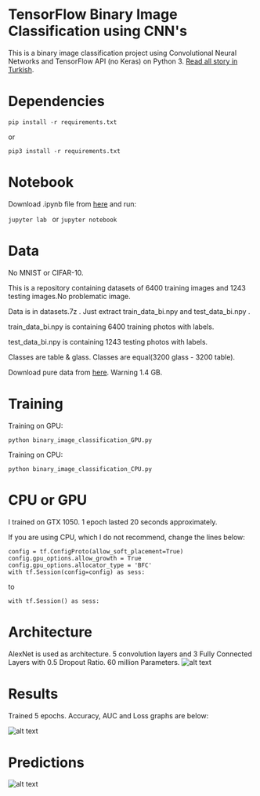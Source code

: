 # TensorFlow Binary Image Classification using CNN's
This is a binary image classification project using Convolutional Neural Networks and TensorFlow API (no Keras) on Python 3.
[Read all story in Turkish](https://medium.com/@mubuyuk51/tensorflow-i%CC%87le-i%CC%87kili-binary-resim-s%C4%B1n%C4%B1fland%C4%B1rma-69b15085f92c).
# Dependencies

```pip install -r requirements.txt```

or

```pip3 install -r requirements.txt```

# Notebook

Download .ipynb file from [here](https://github.com/MuhammedBuyukkinaci/My-Jupyter-Files-1/blob/master/tensorflow_binary_image_classification2.ipynb) and run:

```jupyter lab ``` or ```jupyter notebook ```

# Data
No MNIST or CIFAR-10.

This is a repository containing datasets of 6400 training images and 1243 testing images.No problematic image.

Data is in datasets.7z . Just extract train_data_bi.npy and test_data_bi.npy .

train_data_bi.npy is containing 6400 training photos with labels.

test_data_bi.npy is containing 1243 testing photos with labels.

Classes are table & glass. Classes are equal(3200 glass - 3200 table).

Download pure data from [here](https://www.kaggle.com/mbkinaci/glasses-tables). Warning 1.4 GB.

# Training
Training on GPU:

```python binary_image_classification_GPU.py ```

Training on CPU:

```python binary_image_classification_CPU.py ```

# CPU or GPU
I trained on GTX 1050. 1 epoch lasted 20 seconds approximately.

If you are using CPU, which I do not recommend, change the lines below:
```
config = tf.ConfigProto(allow_soft_placement=True)
config.gpu_options.allow_growth = True
config.gpu_options.allocator_type = 'BFC'
with tf.Session(config=config) as sess:
```
to
```
with tf.Session() as sess:
```
# Architecture

AlexNet is used as architecture. 5 convolution layers and 3 Fully Connected Layers with 0.5 Dropout Ratio. 60 million Parameters.
![alt text](https://github.com/MuhammedBuyukkinaci/TensorFlow-Image-Classification-Convolutional-Neural-Networks/blob/master/alexnet_architecture.png) 

# Results
Trained 5 epochs. Accuracy, AUC and Loss graphs are below:

![alt text](https://github.com/MuhammedBuyukkinaci/TensorFlow-Image-Classification-Convolutional-Neural-Networks/blob/master/results.png)

# Predictions

![alt text](https://github.com/MuhammedBuyukkinaci/TensorFlow-Binary-Image-Classification-using-CNN-s/blob/master/binary_preds.png)



